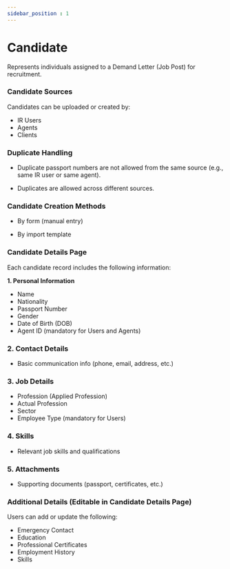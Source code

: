 ```yaml
---
sidebar_position : 1
---
```


# Candidate

Represents individuals assigned to a Demand Letter (Job Post) for recruitment.

### Candidate Sources

Candidates can be uploaded or created by:

  - IR Users
  - Agents
  - Clients

### Duplicate Handling

  - Duplicate passport numbers are not allowed from the same source (e.g., same IR user or same agent).

  - Duplicates are allowed across different sources.

### Candidate Creation Methods

  - By form (manual entry)

  - By import template

### Candidate Details Page

Each candidate record includes the following information:

**1. Personal Information**

  - Name
  - Nationality
  - Passport Number
  - Gender
  - Date of Birth (DOB)
  - Agent ID (mandatory for Users and Agents)

### 2. Contact Details

  - Basic communication info (phone, email, address, etc.)

### 3. Job Details

  - Profession (Applied Profession)
  - Actual Profession
  - Sector
  - Employee Type (mandatory for Users)

### 4. Skills

  - Relevant job skills and qualifications

### 5. Attachments

  - Supporting documents (passport, certificates, etc.)

### Additional Details (Editable in Candidate Details Page)

Users can add or update the following:

  - Emergency Contact
  - Education
  - Professional Certificates
  - Employment History
  - Skills